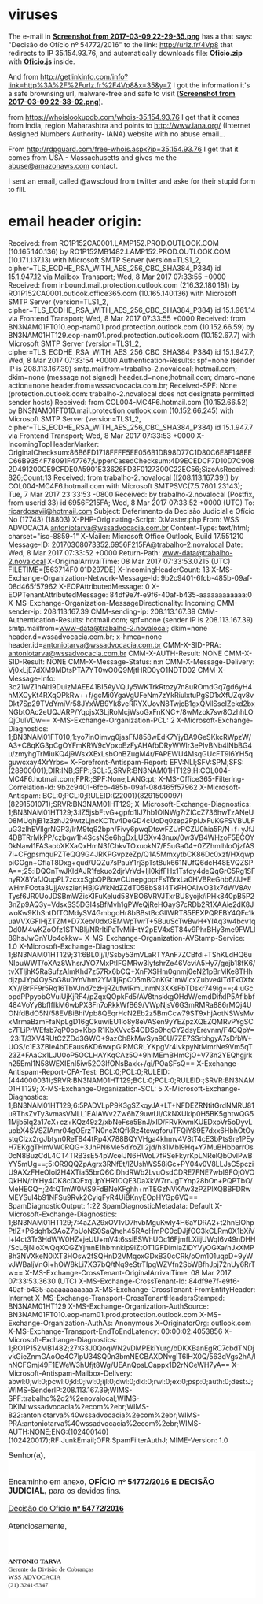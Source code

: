 # viruses

The e-mail in **[Screenshot from 2017-03-09 22-29-35.png](https://github.com/ricoms/viruses/blob/master/spam%20WDD%20ADVOCACIA%20(js%20virus)/Screenshot%20from%202017-03-09%2022-29-35.png)** has a that says: "Decisão do Ofício nº 54772/2016" to the link: http://urlz.fr/4Vp8 that redirects to IP 35.154.93.76, and automatically downloads file: **Oficio.zip** with **[Oficio.js](https://github.com/ricoms/viruses/blob/master/spam%20WDD%20ADVOCACIA%20(js%20virus)/Oficio.js)** inside.

And from http://getlinkinfo.com/info?link=http%3A%2F%2Furlz.fr%2F4Vp8&x=35&y=7 I got the information it's a safe brownsing url, malware-free and safe to visit (**[Screenshot from 2017-03-09 22-38-02.png](https://github.com/ricoms/viruses/blob/master/spam%20WDD%20ADVOCACIA%20(js%20virus)/Screenshot%20from%202017-03-09%2022-38-02.png)**).

from https://whoislookupdb.com/whois-35.154.93.76 I get that it comes from India, region Maharashtra and points to http://www.iana.org/ (Internet Assigned Numbers Authority- IANA) website with no abuse email...

From http://rdpguard.com/free-whois.aspx?ip=35.154.93.76 I get that it comes from USA - Massachusetts and gives me the abuse@amazonaws.com contact.

I sent an email, called @awscloud from twitter and aske for their stupid form to fill.

# email header origin:

Received: from RO1P152CA0001.LAMP152.PROD.OUTLOOK.COM (10.165.140.136) by
 RO1P152MB1482.LAMP152.PROD.OUTLOOK.COM (10.171.137.13) with Microsoft SMTP
 Server (version=TLS1_2, cipher=TLS_ECDHE_RSA_WITH_AES_256_CBC_SHA384_P384) id
 15.1.947.12 via Mailbox Transport; Wed, 8 Mar 2017 07:33:55 +0000
Received: from inbound.mail.protection.outlook.com (216.32.180.181) by
 RO1P152CA0001.outlook.office365.com (10.165.140.136) with Microsoft SMTP
 Server (version=TLS1_2, cipher=TLS_ECDHE_RSA_WITH_AES_256_CBC_SHA384_P384) id
 15.1.961.14 via Frontend Transport; Wed, 8 Mar 2017 07:33:55 +0000
Received: from BN3NAM01FT010.eop-nam01.prod.protection.outlook.com
 (10.152.66.59) by BN3NAM01HT129.eop-nam01.prod.protection.outlook.com
 (10.152.67.7) with Microsoft SMTP Server (version=TLS1_2,
 cipher=TLS_ECDHE_RSA_WITH_AES_256_CBC_SHA384_P384) id 15.1.947.7; Wed, 8 Mar
 2017 07:33:54 +0000
Authentication-Results: spf=none (sender IP is 208.113.167.39)
 smtp.mailfrom=trabalho-2.novalocal; hotmail.com; dkim=none (message not
 signed) header.d=none;hotmail.com; dmarc=none action=none
 header.from=wssadvocacia.com.br;
Received-SPF: None (protection.outlook.com: trabalho-2.novalocal does not
 designate permitted sender hosts)
Received: from COL004-MC4F6.hotmail.com (10.152.66.52) by
 BN3NAM01FT010.mail.protection.outlook.com (10.152.66.245) with Microsoft SMTP
 Server (version=TLS1_2, cipher=TLS_ECDHE_RSA_WITH_AES_256_CBC_SHA384_P384) id
 15.1.947.7 via Frontend Transport; Wed, 8 Mar 2017 07:33:53 +0000
X-IncomingTopHeaderMarker: OriginalChecksum:86B6FD1718FFFF5EE056B1DB98D77C1D80C6E8F148EEC66B9354F78091F47767;UpperCasedChecksum:4D9ECEDCF7D10D7C9082D491200CE9CFDE0A5901E33626FD3F0127300C22EC56;SizeAsReceived:826;Count:13
Received: from trabalho-2.novalocal ([208.113.167.39]) by COL004-MC4F6.hotmail.com with Microsoft SMTPSVC(7.5.7601.23143);
	 Tue, 7 Mar 2017 23:33:53 -0800
Received: by trabalho-2.novalocal (Postfix, from userid 33)
	id 6956F215FA; Wed,  8 Mar 2017 07:33:52 +0000 (UTC)
To: <ricardosavii@hotmail.com>
Subject: Deferimento da Decisão Judicial e Ofício No (17743) (18803)
X-PHP-Originating-Script: 0:Master.php
From: WSS ADVOCACIA <antoniotarva@wssadvocacia.com.br>
Content-Type: text/html; charset="iso-8859-1"
X-Mailer: Microsoft Office Outlook, Build 17.551210
Message-ID: <20170308073352.6956F215FA@trabalho-2.novalocal>
Date: Wed, 8 Mar 2017 07:33:52 +0000
Return-Path: www-data@trabalho-2.novalocal
X-OriginalArrivalTime: 08 Mar 2017 07:33:53.0215 (UTC) FILETIME=[563714F0:01D297DE]
X-IncomingHeaderCount: 13
X-MS-Exchange-Organization-Network-Message-Id: 9b2c9401-6fcb-485b-09af-08d465f57962
X-EOPAttributedMessage: 0
X-EOPTenantAttributedMessage: 84df9e7f-e9f6-40af-b435-aaaaaaaaaaaa:0
X-MS-Exchange-Organization-MessageDirectionality: Incoming
CMM-sender-ip: 208.113.167.39
CMM-sending-ip: 208.113.167.39
CMM-Authentication-Results: hotmail.com; spf=none (sender IP is
 208.113.167.39) smtp.mailfrom=www-data@trabalho-2.novalocal; dkim=none
 header.d=wssadvocacia.com.br; x-hmca=none
 header.id=antoniotarva@wssadvocacia.com.br
CMM-X-SID-PRA: antoniotarva@wssadvocacia.com.br
CMM-X-AUTH-Result: NONE
CMM-X-SID-Result: NONE
CMM-X-Message-Status: n:n
CMM-X-Message-Delivery: Vj0xLjE7dXM9MDtsPTA7YT0wO0Q9MjtHRD0yO1NDTD02
CMM-X-Message-Info: 3c21WZ1hAltI9DuizMAEE41BI5AyVQJy5WKTrkRtozy7n8uROmdGq7gd6yH4hMXCyKt4RXqOPkRw++f/gcMi0YgaVgUFeNm7zYkRiulxtuPgSD1xXfUZqv8vDkt7Sp29TVdYmiVr58JYxWB9Yk8veRRYXUovN8TwjcB1gxQMlSscIZekd2bxNGbtOAc2eUQJARP/YqpjsX3LjRoMcjWsoGxFnKNC+/8wMzok7sw8OzhhLOQjOulVDw==
X-MS-Exchange-Organization-PCL: 2
X-Microsoft-Exchange-Diagnostics: 1;BN3NAM01FT010;1:yo7inOimvg0jasFfJ858wEdK7YjyBA9GeSKkcRWpzW/A3+C8qKG3pCgOYFmKRW9cVpxpEzFyAHAfbDRyWWlr3ePIvBNb4INbBG4u/zmyhgTrMiuKQ4j9WsxXExLsbOhBZugM4r/FAPEWU4MsqGUcFT9l6YH5qguwcxay4XrYrbs=
X-Forefront-Antispam-Report: EFV:NLI;SFV:SPM;SFS:(28900001);DIR:INB;SFP:;SCL:5;SRVR:BN3NAM01HT129;H:COL004-MC4F6.hotmail.com;FPR:;SPF:None;LANG:pt;
X-MS-Office365-Filtering-Correlation-Id: 9b2c9401-6fcb-485b-09af-08d465f57962
X-Microsoft-Antispam: BCL:0;PCL:0;RULEID:(22001)(8291500097)(8291501071);SRVR:BN3NAM01HT129;
X-Microsoft-Exchange-Diagnostics: 1;BN3NAM01HT129;3:IZ5jsbFtvG+gpfd1IJ7hb1OlNWg7rZlCcZ736hwTzANeU08MUqhjB1z3zhJ29wtzLjncKCTtv4DeGD4cUoDq0zep2PplJxFuKGFSVBULFuG3zIhEVllgrNGP3/IrM9tq92bpn/Fivy6pwqDtswFZUrPCZU0hia5R/N+f+yJfJ4DBTRrMkPP/czbgw1h4ScsNSe6hgDxLUGXv43nux/0w3VB4WHzoF5ECOY0kNawI1FASaobXKXaQxHmN3fChkvTOxuokN7/F5uGa04+0ZZhmlhIoOjzfAS7i+CFgpsmquPZTeQQ9G4JRKPGvpzeZp/Q1A5MmxytbCK86Dc0xzf/HXqwppiGOgn+GflaT8Dxg+qud/UQZu7sPauY1rj3pTst8uk661NUfQ6dcH48EVQZSPA==;25:iDQCnTwJKldAJR1fekuo2djrVrVd+Ijl0kjfFHx1Tsfdy4deQqGrC5Rg1SFnyRX8YafJQupPL7zcxxSgbQPBowCUnepgpprFsT6rxLa0HVBReGhb6/JJ+EwHmFOota3UjjAvszierjHBjGWkNdZZdT058bS814TkPHOAlwO31x7dWV8AvTysf6JR0UoJDSBmWZisKIFuKelud58YBO6VRVJTxrBU8yojk/iPHk840pB5P23nZp9AQ3y+VdsxSS5DGl4sBfMvh1gPWeQjReHGayS7cRDb2R1XAAie2dK8JwoKw9KhSntDfTOMdySV4GmbgoHr8bBBstBcGllWRT85EEXPQREBY4QFc1kuaVVXGFlHjZTZM+D7Xeb/0dxGEMWpTwrT+5BuuScTwBwH+YIAq3w4bcv1qDd0M4wKZoOfz1STNBlj/NRrltiPaTvMiiHtY2pEV4xST84v9PhrBHy3me9FWLI89hsJwGnYUo4okkw=
X-MS-Exchange-Organization-AVStamp-Service: 1.0
X-Microsoft-Exchange-Diagnostics: 1;BN3NAM01HT129;31:6BL0Ij/I/Ssby53mVLaRTYAnF7ZCBfdi+TShKLdHQ6uNIpuWWT/oXAz8WhsrJYO7MxPtIFGMRw3lyfshrZe46VcviA5Hy7/gejb18fK6/tvXTIjhK5RaSufzAImKhd7z57Rx6bCQ+XnFXSHm0gnmj0eN21pBrMKe8THhdjzpJYp4OySoG8u0YnVhm2YM1ljRpC05mBQnKGt1mWicxZubve4iTdTk0XfxXY//BrFF9r5Rq16TbVJnd7czHjRZufwlRmUnmN3XKsFbTDskr749ig==;4:uGcopdPPpyobGVuiUjKjRF4/pZqxQOpkFd5/AV8tnskkgOHdW/emdDifxIP5Aflbbf484VoYy8bfIfIkM6wbPX3Fn7oRkkWfB69/VWpNjsV6G3mRMRa886rMQj4UONfdBdO5N/58EVBiBhiVpb8QEqrHcN2Eb2z5BmCcw79ST9xhjAotNSWsMvxMrmaBzmFfaNpLgD16gCkuwiEU1lo8y8eVASen9yYEZpzXQEZQMRvPYgSCc7FLiPrWEfsb7qP0op+KbpIR1KbXVvcS4ODSp9hqCY2dsyErevnm/F4CQpY=;23:T/3XV4RUtC2ZDd3GWO+9azCh8kMwSya90U/7ZE7SSrbhgyA7sDfbW+UOS/c1E3ZBIe4bDEaus6KD6wxpGIRMCRLYKpgVr4IvkpyNtMmrNe9Vm5qT23Z+FAaCx1LJU0oP5OCLHAYKqCAz5O+9hlMEmBHmCjO+V73n2YEQhgjrkn25EmI1N58WEXIEnI5iw52O3IfONsBaxk+/gi/POaSFsQ==
X-Exchange-Antispam-Report-CFA-Test: BCL:0;PCL:0;RULEID:(444000031);SRVR:BN3NAM01HT129;BCL:0;PCL:0;RULEID:;SRVR:BN3NAM01HT129;
X-MS-Exchange-Organization-SCL: 5
X-Microsoft-Exchange-Diagnostics: 1;BN3NAM01HT129;6:5PADVLpP9K3gSZkqyJA+LT+NFDEZRNtitGrdNMRU81u9ThsZvTy3vmasVMLL1EAIAWv2Zw6hZ9uwUI/CkNXUkip0H5BK5ghtwQG51Mjb5lq2a17cX+cz+KQz49z2/xbNeFse5BnJ/xID/FRVKwmKUEDxpVr5oDyvLuobX4SVSZIAmr04gOErzTN0ncXtQfkRz4tcwgforuTFQiY89E7dxx6HbhOtOystqClzx2rgJbtyn0ReT844tRp4X788BQYVHga4khmv4V8tT4cE3bPts9re1PEyH7EKggTHmVW0RQG+3JnPN6Me5dYoZII2jd/h31MbI9Hq+Y7MuBHbbarrOs0cN8BuzCdL4CT4TRB3sE54pWcelJN6HWoL7fRSeFkyrKpLNReIQbOvlPwBYY5mUg==;5:OR9QQZpAgrx3RNfEt/lZUshWS58iGc+PY04v0V8LLJsC5pcziU9AXzFHeOloi2H4XTia55brQ6ClDhdRWb2LvuOsdCDRE7FNE7wbI9FOjOVOQkHN/rlYHy4OK8c0QFxqUpYHR1OQE3DaXkW7rnJgTYnp28bOn+PQPTbO/MeHEGQ=;24:QTmW0MS9FdBNeKFghh+mTEGzNVKAw3zPZPlXQBBFDRwMEYSul4b91NFSu9Rvk2CyiqFyR4UiBKnyEOpHYGp6VQ==
SpamDiagnosticOutput: 1:22
SpamDiagnosticMetadata: Default
X-Microsoft-Exchange-Diagnostics: 1;BN3NAM01HT129;7:4aZA29xOV1vD7hvbMguKwly4H6aYDRA2+t2hnElOhpPtIZ+P6dqh1x3AoZ7bUoNS0SaQheh45RAcHmPC0cDJjfOC3kCLRm0X1bXiVI+l4ct3Tr3HdWW0HZ+jeUU+mV4t6ssiESWhUOc16FjmfLXiijUWqI6v49nDHH/ScL6jNloXwQqXQGZYjmnE1hbmnkip9iZtOT1GFDlmIaZiDYVyOGXa/nJxXMP8h3NVXkeN0iXT3HOsw2fSQHnD2VMqoxGDxB30cCRk/oOm101uqpD+9yWvJWBaljVnGi+hOW8kLi7XG7bQ/tNq9eStrTIpgWZVfn2SbWBfhJpj72nUy6RrTw==
X-MS-Exchange-CrossTenant-OriginalArrivalTime: 08 Mar 2017 07:33:53.3630
 (UTC)
X-MS-Exchange-CrossTenant-Id: 84df9e7f-e9f6-40af-b435-aaaaaaaaaaaa
X-MS-Exchange-CrossTenant-FromEntityHeader: Internet
X-MS-Exchange-Transport-CrossTenantHeadersStamped: BN3NAM01HT129
X-MS-Exchange-Organization-AuthSource: BN3NAM01FT010.eop-nam01.prod.protection.outlook.com
X-MS-Exchange-Organization-AuthAs: Anonymous
X-OriginatorOrg: outlook.com
X-MS-Exchange-Transport-EndToEndLatency: 00:00:02.4053856
X-Microsoft-Exchange-Diagnostics:
	1;RO1P152MB1482;27:G3J0QoqWN2vDMPEkiYurg/bDKXBanEgRC7cbdTNDjvkGieZnmGAoOe4C7lpU34SQ0n3bmNECBAXDNvglT6lHX0Q/563dVgs2hA/lnNCFGmj49F1EWeW3hUfjt8Wg/UEAnQpsLCappx1D2rNCeWH7yA==
X-Microsoft-Antispam-Mailbox-Delivery:
	abwl:0;wl:0;pcwl:0;kl:0;iwl:0;ijl:0;dwl:0;dkl:0;rwl:0;ex:0;psp:0;auth:0;dest:J;WIMS-SenderIP:208.113.167.39;WIMS-SPF:trabalho%2d2%2enovalocal;WIMS-DKIM:wssadvocacia%2ecom%2ebr;WIMS-822:antoniotarva%40wssadvocacia%2ecom%2ebr;WIMS-PRA:antoniotarva%40wssadvocacia%2ecom%2ebr;WIMS-AUTH:NONE;ENG:(102400140)(102420017);RF:JunkEmail;OFR:SpamFilterAuthJ;
MIME-Version: 1.0

<!doctype html><html><head>
<meta http-equiv="Content-Type" content="text/html; charset=iso-8859-1"><title>OFÍCIO 54772/2016 </title>
</head>
<body>
<div style="text-align: center;">
<div style="font-family: Calibri, Arial, Helvetica, sans-serif; font-size: 16px; background-color: rgb(255, 255, 255); margin-top: 0px; margin-bottom: 0px; text-align: left;"><font face="Calibri,Arial,Helvetica,sans-serif">Senhor(a),</font></div>

<div style="font-family: Calibri, Arial, Helvetica, sans-serif; font-size: 16px; background-color: rgb(255, 255, 255); margin-top: 0px; margin-bottom: 0px; text-align: left;">&nbsp;</div>

<div style="font-family: Calibri, Arial, Helvetica, sans-serif; font-size: 16px; background-color: rgb(255, 255, 255); margin-top: 0px; margin-bottom: 0px; text-align: left;">&nbsp;</div>

<div style="font-family: Calibri, Arial, Helvetica, sans-serif; font-size: 16px; background-color: rgb(255, 255, 255); margin-top: 0px; margin-bottom: 0px; text-align: left;"><font face="Calibri,Arial,Helvetica,sans-serif">Encaminho em anexo,&nbsp;</font><font face="Calibri,Arial,Helvetica,sans-serif"><strong>OFÍCIO</strong></font><font face="Calibri,Arial,Helvetica,sans-serif"><strong>&nbsp;nº 54772/2016 E DECISÃO JUDICIAL,</strong></font><font face="Calibri,Arial,Helvetica,sans-serif">&nbsp;para os devidos fins.</font></div>

<div style="font-family: Calibri, Arial, Helvetica, sans-serif; font-size: 16px; background-color: rgb(255, 255, 255); margin-top: 0px; margin-bottom: 0px; text-align: left;"><font face="Calibri,Arial,Helvetica,sans-serif">&nbsp;</font></div>

<div style="font-family: Calibri, Arial, Helvetica, sans-serif; font-size: 16px; background-color: rgb(255, 255, 255); margin-top: 0px; margin-bottom: 0px; text-align: left;"><a href="http://urlz.fr/4Vp8">Decisão do Ofício <font face="Calibri,Arial,Helvetica,sans-serif"><strong>nº 54772/2016</strong></font></a></div>

<div style="font-family: Calibri, Arial, Helvetica, sans-serif; font-size: 16px; background-color: rgb(255, 255, 255); margin-top: 0px; margin-bottom: 0px; text-align: left;">&nbsp;</div>

<div style="font-family: Calibri, Arial, Helvetica, sans-serif; font-size: 16px; background-color: rgb(255, 255, 255); margin-top: 0px; margin-bottom: 0px; text-align: left;"><font face="Calibri,Arial,Helvetica,sans-serif">Atenciosamente,</font></div>

<div style="font-family: Calibri, Arial, Helvetica, sans-serif; font-size: 16px; background-color: rgb(255, 255, 255); margin-top: 0px; margin-bottom: 0px;">&nbsp;</div>

<div style="font-family: Calibri, Arial, Helvetica, sans-serif; font-size: 16px; background-color: rgb(255, 255, 255); margin-top: 0px; margin-bottom: 0px;"><br>
&nbsp;</div>

<div style="font-family: Calibri,Arial,Helvetica,sans-serif; font-size: 16px; background-color: rgb(255, 255, 255); margin-top: 0px; margin-bottom: 0px; text-align: left;"><b style="font-family: Tahoma; font-size: 13px;">ANTONIO TARVA</b><br>
<span style="font-family: Tahoma; font-size: 13px;">Gerente da Divisão de Cobranças</span><br>
<span style="font-family: Tahoma; font-size: 13px;">WSS ADVOCACIA&nbsp;</span><br>
<span style="font-family: Tahoma; font-size: 13px;">(21) 3241-5347</span></div>

<div style="font-family: Calibri, Arial, Helvetica, sans-serif; font-size: 16px; background-color: rgb(255, 255, 255); margin-top: 0px; margin-bottom: 0px;">&nbsp;</div>
</div>
</body>
</html>


<!-- antoniotarva@wssadvocacia.com.br -->
<!-- Deferimento da Decisão Judicial e Ofício No -->


